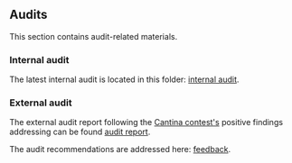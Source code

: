 ## Audits
This section contains audit-related materials.

### Internal audit
The latest internal audit is located in this folder: [internal audit](https://github.com/valory-xyz/lockbox-solana/blob/main/lockbox2/audits/internal).

### External audit
The external audit report following the [Cantina contest's](https://cantina.xyz/competitions/829164bf-7fba-4b84-a6b8-76652205bd97)
positive findings addressing can be found [audit report](https://gist.github.com/MarioPoneder/b7f287884607958eda81f3419efbc1e8).

The audit recommendations are addressed here: [feedback](https://github.com/valory-xyz/lockbox-solana/blob/main/lockbox2/doc/Address_audit_suggestions_for_Lockbox-v2.pdf).

